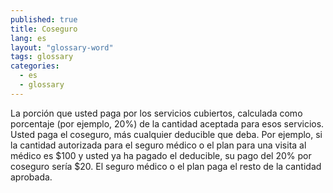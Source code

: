 ```yaml
---
published: true
title: Coseguro
lang: es
layout: "glossary-word"
tags: glossary
categories:
  - es
  - glossary
---
```


La porción que usted paga por los servicios cubiertos, calculada como porcentaje (por ejemplo, 20%) de la cantidad aceptada para esos servicios. Usted paga el coseguro, más cualquier deducible que deba. Por ejemplo, si la cantidad autorizada para el seguro médico o el plan para una visita al médico es $100 y usted ya ha pagado el deducible, su pago del 20% por coseguro sería $20. El seguro médico o el plan paga el resto de la cantidad aprobada.
